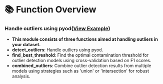 #  📚 Function Overview

### Handle outliers using pyod([View Example](https://github.com/Eric-Chung-0511/Learning-Record/blob/main/Data%20Science%20Projects/Loan%20Prediction/Loan%20Prediction%20_Eric.ipynb))
- **This module consists of three functions aimed at handling outliers in your dataset.**
- **detect_outliers**: Handle outliers using pyod.
- **find_best_threshold**: Find the optimal contamination threshold for outlier detection models using cross-validation based on F1 scores.
- **combined_outliers**: Combine outlier detection results from multiple models using strategies such as 'union' or 'intersection' for robust analysis.



